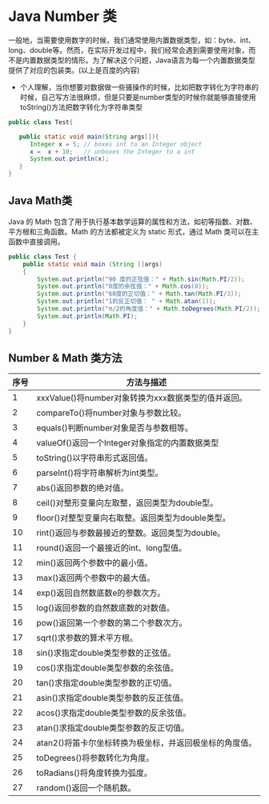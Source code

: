 # Java Number 类

一般地，当需要使用数字的时候，我们通常使用内置数据类型，如：byte、int、long、double等。然而，在实际开发过程中，我们经常会遇到需要使用对象，而不是内置数据类型的情形。为了解决这个问题，Java语言为每一个内置数据类型提供了对应的包装类。(以上是百度的内容)

* 个人理解，当你想要对数据做一些骚操作的时候，比如把数字转化为字符串的时候，自己写方法很麻烦，但是只要是number类型的时候你就能够直接使用toString()方法把数字转化为字符串类型

```java
public class Test{

   public static void main(String args[]){
      Integer x = 5; // boxes int to an Integer object
      x =  x + 10;   // unboxes the Integer to a int
      System.out.println(x); 
   }
}
```

## Java Math类
Java 的 Math 包含了用于执行基本数学运算的属性和方法，如初等指数、对数、平方根和三角函数。Math 的方法都被定义为 static 形式，通过 Math 类可以在主函数中直接调用。

```java
public class Test {  
    public static void main (String []args)  
    {  
        System.out.println("90 度的正弦值：" + Math.sin(Math.PI/2));  
        System.out.println("0度的余弦值：" + Math.cos(0));  
        System.out.println("60度的正切值：" + Math.tan(Math.PI/3));  
        System.out.println("1的反正切值： " + Math.atan(1));  
        System.out.println("π/2的角度值：" + Math.toDegrees(Math.PI/2));  
        System.out.println(Math.PI);  
    }  
}
```

## Number & Math 类方法

序号 | 方法与描述
--- | ---
1 | xxxValue()将number对象转换为xxx数据类型的值并返回。
2 | compareTo()将number对象与参数比较。
3 | equals()判断number对象是否与参数相等。
4 | valueOf()返回一个Integer对象指定的内置数据类型
5 | toString()以字符串形式返回值。
6 | parseInt()将字符串解析为int类型。
7 | abs()返回参数的绝对值。
8 | ceil()对整形变量向左取整，返回类型为double型。
9 | floor()对整型变量向右取整。返回类型为double类型。
10 | rint()返回与参数最接近的整数。返回类型为double。
11 | round()返回一个最接近的int、long型值。
12 | min()返回两个参数中的最小值。
13 | max()返回两个参数中的最大值。
14 | exp()返回自然数底数e的参数次方。
15 | log()返回参数的自然数底数的对数值。
16 | pow()返回第一个参数的第二个参数次方。
17 | sqrt()求参数的算术平方根。
18 | sin()求指定double类型参数的正弦值。
19 | cos()求指定double类型参数的余弦值。
20 | tan()求指定double类型参数的正切值。
21 | asin()求指定double类型参数的反正弦值。
22 | acos()求指定double类型参数的反余弦值。
23 | atan()求指定double类型参数的反正切值。
24 | atan2()将笛卡尔坐标转换为极坐标，并返回极坐标的角度值。
25 | toDegrees()将参数转化为角度。
26 | toRadians()将角度转换为弧度。
27 | random()返回一个随机数。
